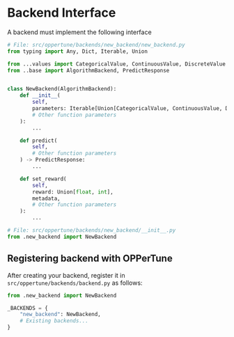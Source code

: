 # Backend Interface

A backend must implement the following interface

```python
# File: src/oppertune/backends/new_backend/new_backend.py
from typing import Any, Dict, Iterable, Union

from ...values import CategoricalValue, ContinuousValue, DiscreteValue
from ..base import AlgorithmBackend, PredictResponse


class NewBackend(AlgorithmBackend):
    def __init__(
        self,
        parameters: Iterable[Union[CategoricalValue, ContinuousValue, DiscreteValue]],
        # Other function parameters
    ):
        ...

    def predict(
        self,
        # Other function parameters
    ) -> PredictResponse:
        ...

    def set_reward(
        self,
        reward: Union[float, int],
        metadata,
        # Other function parameters
    ):
        ...
```

```python
# File: src/oppertune/backends/new_backend/__init__.py
from .new_backend import NewBackend
```

## Registering backend with OPPerTune

After creating your backend, register it in `src/oppertune/backends/backend.py` as follows:

```python
from .new_backend import NewBackend

_BACKENDS = {
    "new_backend": NewBackend,
    # Existing backends...
}
```